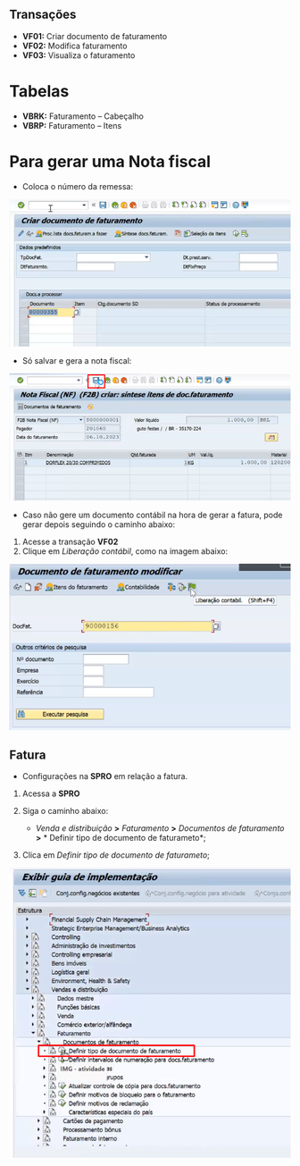 ## Transações 

- **VF01:** Criar documento de faturamento
- **VF02:** Modifica faturamento
- **VF03:** Visualiza o faturamento

# Tabelas

- **VBRK:** Faturamento – Cabeçalho
- **VBRP:** Faturamento – Itens

# Para gerar uma Nota fiscal 

- Coloca o número da remessa:   

![Alt text](image-9.png)

- Só salvar e gera a nota fiscal:   

![Alt text](image-7.png)   

- Caso não gere um documento contábil na hora de gerar a fatura, pode gerar depois seguindo o caminho abaixo:

1. Acesse a transação **VF02**
2. Clique em *Liberação contábil*, como na imagem abaixo:   

![liberaçã contabil](image-10.png)   


## Fatura 

- Configurações na **SPRO** em relação a fatura. 

1. Acessa a **SPRO**
2. Siga o caminho abaixo:

    - *Venda e distribuição* **>** *Faturamento* **>** *Documentos de faturamento* **>** * Definir tipo de documento de faturameto*;

3. Clica em *Definir tipo de documento de faturameto*;   

![spro faturamento](image-11.png)
 